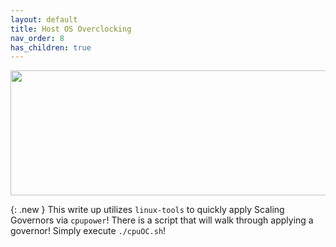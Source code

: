 ```yaml
---
layout: default
title: Host OS Overclocking
nav_order: 8
has_children: true
---
```


<p align="center">
  <img width="650" height="200" src="../../../assets/HeaderHostOC.png">
</p>

{: .new }
This write up utilizes ``linux-tools`` to quickly apply Scaling Governors via ``cpupower``! There is a script that will walk through applying a governor! Simply execute ``./cpuOC.sh``!